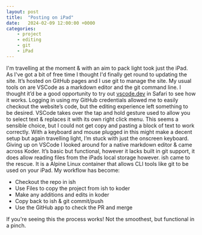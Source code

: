 ```yaml
---
layout: post
title:  "Posting on iPad"
date:   2024-02-09 12:00:00 +0000
categories: 
    - project
    - editing
    - git
    - iPad
---
```


I'm travelling at the moment & with an aim to pack light took just the iPad. As I've got a bit of free time I thought I'd finally get round to updating the site. It’s hosted on GitHub pages and I use git to manage the site. My usual tools on are VSCode as a markdown editor and the git command line. I thought it’d be a good opportunity to try out [vscode.dev](https://vscode.dev) in Safari to see how it works. Logging in using my GitHub credentials allowed me to easily checkout the website’s code, but the editing experience left something to be desired. VSCode takes over the tap and hold gesture used to allow you to select text & replaces it with its own right click menu. This seems a sensible choice, but I could not get copy and pasting a block of text to work correctly. With a keyboard and mouse plugged in this might make a decent setup but again travelling light, I’m stuck with just the onscreen keyboard. Giving up on VSCode I looked around for a native markdown editor & came across Koder. It’s basic but functional, however it lacks built in git support, it does allow reading files from the iPads local storage however. ish came to the rescue. It is a Alpine Linux container that allows CLI tools like git to be used on your iPad. My workflow has become:

* Checkout the repo in ish
* Use Files to copy the project from ish to koder
* Make any additions and edits in koder
* Copy back to ish & git commit/push
* Use the GitHub app to check the PR and merge

If you're seeing this the process works! Not the smoothest, but functional in a pinch.